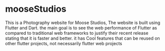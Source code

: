 # mooseStudios
This is a Photography website for Moose Studios, The website is built using Flutter and Dart.
the main goal is to see the web performance of Flutter as compared to traditional web frameworks to justify  their recent release stating that it is faster and better.
it has Cool features that can be reused on other flutter projects, not necessarily flutter web projects

